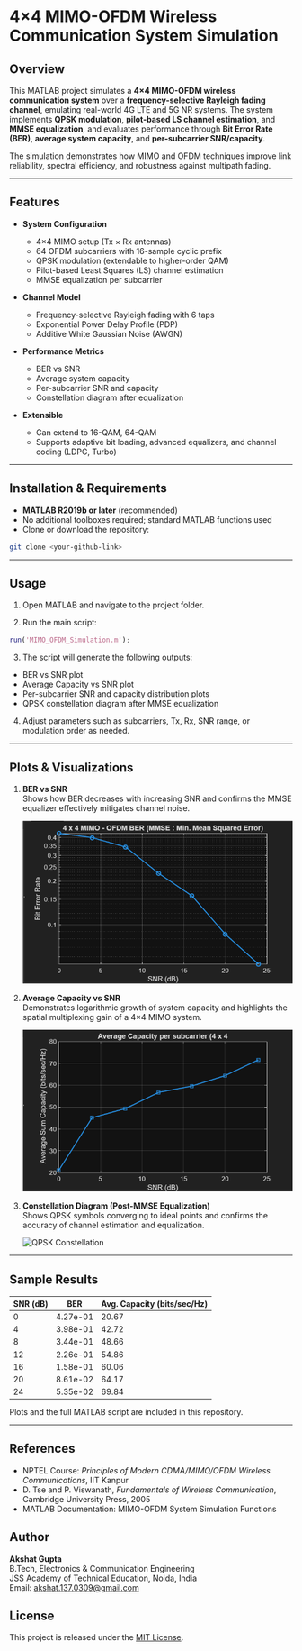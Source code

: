 # 4×4 MIMO-OFDM Wireless Communication System Simulation

## Overview
This MATLAB project simulates a **4×4 MIMO-OFDM wireless communication system** over a **frequency-selective Rayleigh fading channel**, emulating real-world 4G LTE and 5G NR systems. The system implements **QPSK modulation**, **pilot-based LS channel estimation**, and **MMSE equalization**, and evaluates performance through **Bit Error Rate (BER)**, **average system capacity**, and **per-subcarrier SNR/capacity**.

The simulation demonstrates how MIMO and OFDM techniques improve link reliability, spectral efficiency, and robustness against multipath fading.

---

## Features

- **System Configuration**
  - 4×4 MIMO setup (Tx × Rx antennas)
  - 64 OFDM subcarriers with 16-sample cyclic prefix
  - QPSK modulation (extendable to higher-order QAM)
  - Pilot-based Least Squares (LS) channel estimation
  - MMSE equalization per subcarrier

- **Channel Model**
  - Frequency-selective Rayleigh fading with 6 taps
  - Exponential Power Delay Profile (PDP)
  - Additive White Gaussian Noise (AWGN)

- **Performance Metrics**
  - BER vs SNR
  - Average system capacity
  - Per-subcarrier SNR and capacity
  - Constellation diagram after equalization

- **Extensible**
  - Can extend to 16-QAM, 64-QAM
  - Supports adaptive bit loading, advanced equalizers, and channel coding (LDPC, Turbo)

---

## Installation & Requirements

- **MATLAB R2019b or later** (recommended)
- No additional toolboxes required; standard MATLAB functions used
- Clone or download the repository:

```bash
git clone <your-github-link>
```

---

## Usage

1. Open MATLAB and navigate to the project folder.

2. Run the main script:

```matlab
run('MIMO_OFDM_Simulation.m');
```
3. The script will generate the following outputs:

  - BER vs SNR plot
  - Average Capacity vs SNR plot
  - Per-subcarrier SNR and capacity distribution plots
  - QPSK constellation diagram after MMSE equalization

4. Adjust parameters such as subcarriers, Tx, Rx, SNR range, or modulation order as needed.  

---

## Plots & Visualizations

1. **BER vs SNR**  
   Shows how BER decreases with increasing SNR and confirms the MMSE equalizer effectively mitigates channel noise.  

   ![BER vs SNR](SNRvsBER.png)

2. **Average Capacity vs SNR**  
   Demonstrates logarithmic growth of system capacity and highlights the spatial multiplexing gain of a 4×4 MIMO system.  

   ![Average Capacity vs SNR](SNRvsAvgCapacity.png)

3. **Constellation Diagram (Post-MMSE Equalization)**  
   Shows QPSK symbols converging to ideal points and confirms the accuracy of channel estimation and equalization.  

   ![QPSK Constellation](.png)

---

## Sample Results

| SNR (dB) | BER       | Avg. Capacity (bits/sec/Hz) |
|-----------|-----------|-----------------------------|
| 0         | 4.27e-01  | 20.67                       |
| 4         | 3.98e-01  | 42.72                       |
| 8         | 3.44e-01  | 48.66                       |
| 12        | 2.26e-01  | 54.86                       |
| 16        | 1.58e-01  | 60.06                       |
| 20        | 8.61e-02  | 64.17                       |
| 24        | 5.35e-02  | 69.84                       |

Plots and the full MATLAB script are included in this repository.

---

## References

- NPTEL Course: *Principles of Modern CDMA/MIMO/OFDM Wireless Communications*, IIT Kanpur  
- D. Tse and P. Viswanath, *Fundamentals of Wireless Communication*, Cambridge University Press, 2005  
- MATLAB Documentation: MIMO-OFDM System Simulation Functions  

## Author

**Akshat Gupta**  
B.Tech, Electronics & Communication Engineering  
JSS Academy of Technical Education, Noida, India  
Email: akshat.137.0309@gmail.com  

## License

This project is released under the [MIT License](https://opensource.org/licenses/MIT).
